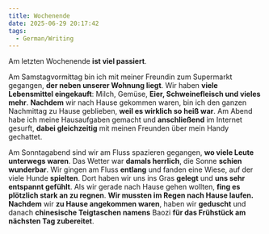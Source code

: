 ```yaml
---
title: Wochenende
date: 2025-06-29 20:17:42
tags: 
  - German/Writing
---
```


Am letzten Wochenende **ist viel passiert**.

Am Samstagvormittag bin ich mit meiner Freundin zum Supermarkt gegangen, **der neben unserer Wohnung liegt**. Wir haben **viele Lebensmittel eingekauft**: Milch, Gemüse, **Eier, Schweinefleisch und vieles mehr**. **Nachdem** wir nach Hause gekommen waren, bin ich den ganzen Nachmittag zu Hause geblieben, **weil es wirklich so heiß war**. Am Abend habe ich meine Hausaufgaben gemacht und **anschließend** im Internet gesurft, **dabei gleichzeitig** mit meinen Freunden über mein Handy gechattet.

Am Sonntagabend sind wir am Fluss spazieren gegangen, **wo viele Leute unterwegs waren**. Das Wetter war **damals herrlich**, die Sonne **schien wunderbar**. Wir gingen am Fluss **entlang** und fanden eine Wiese, auf der viele Hunde **spielten**. Dort haben wir uns ins Gras **gelegt** und **uns sehr entspannt gefühlt**. Als wir gerade nach Hause gehen wollten, **fing es plötzlich stark an zu regnen**. **Wir mussten im Regen nach Hause laufen.** **Nachdem** wir **zu Hause angekommen waren**, haben wir **geduscht** und danach **chinesische Teigtaschen namens** Baozi **für das Frühstück am nächsten Tag zubereitet**.
